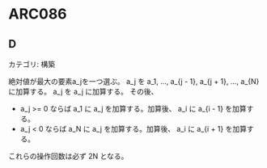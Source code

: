 # ARC086

## D
カテゴリ: 構築

絶対値が最大の要素a_jを一つ選ぶ。
a_j を a_1, ..., a_{j - 1}, a_{j + 1}, ..., a_{N} に加算する。
a_j を a_j に加算する。
その後、

* a_j >= 0 ならば a_1 に a_j を加算する。加算後、 a_i に a_{i - 1} を加算する。
* a_j < 0 ならば a_N に a_j を加算する。加算後、 a_i に a_{i + 1} を加算する。

これらの操作回数は必ず 2N となる。
